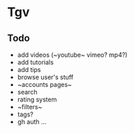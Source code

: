 # Tgv

## Todo
* add videos (~youtube~ vimeo? mp4?)
* add tutorials
* add tips
* browse user's stuff
* ~accounts pages~
* search
* rating system
* ~filters~
* tags?
* gh auth
...
